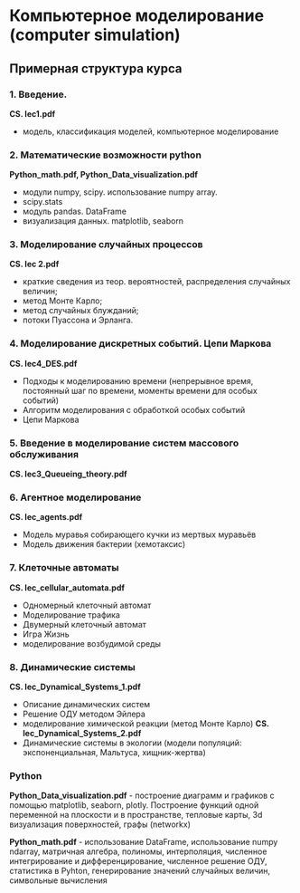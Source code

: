 # Компьютерное моделирование (computer simulation)

## Примерная структура курса

### 1. Введение. 
**CS. lec1.pdf**
* модель, классификация моделей, компьютерное моделирование

### 2. Математические возможности python
**Python_math.pdf, Python_Data_visualization.pdf**
* модули numpy, scipy. использование numpy array. 
* scipy.stats
* модуль pandas. DataFrame
* визуализация данных. matplotlib, seaborn

### 3. Моделирование случайных процессов
**CS. lec 2.pdf** 
* краткие сведения из теор. вероятностей, распределения случайных величин; 
* метод Монте Карло; 
* метод случайных блужданий; 
* потоки Пуассона и Эрланга.


### 4. Моделирование дискретных событий. Цепи Маркова
**CS. lec4_DES.pdf**
* Подходы к моделированию времени (непрерывное время, постоянный шаг по времени, моменты времени для особых событий)
* Алгоритм моделирования с обработкой особых событий
* Цепи Маркова


### 5. Введение в моделирование систем массового обслуживания
**CS. lec3_Queueing_theory.pdf**


### 6. Агентное моделирование
**CS. lec_agents.pdf**
* Модель муравья собирающего кучки из мертвых муравьёв
* Модель движения бактерии (хемотаксис)


### 7. Клеточные автоматы
**CS. lec_cellular_automata.pdf**
* Одномерный клеточный автомат
* Моделирование трафика
* Двумерный клеточный автомат
* Игра Жизнь
* моделирование возбудимой среды


### 8. Динамические системы
**CS. lec_Dynamical_Systems_1.pdf**
* Описание динамических систем
* Решение ОДУ методом Эйлера
* моделирование химической реакции (метод Монте Карло)
**CS. lec_Dynamical_Systems_2.pdf**
* Динамические системы в экологии (модели популяций: экспоненциальная, Мальтуса, хищник-жертва)

### Python

**Python_Data_visualization.pdf** - построение диаграмм и графиков с помощью matplotlib, seaborn, plotly. Построение функций одной переменной на плоскости и в пространстве, тепловые карты, 3d визуализация поверхностей, графы (networkx)

**Python_math.pdf** - использование DataFrame, использование numpy ndarray, матричная алгебра, полиномы, интерполяция, численное интегрирование и дифференцирование, численное решение ОДУ, статистика в Pyhton, генерирование значений случайных величин, символьные вычисления
